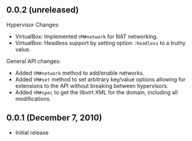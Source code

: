 ## 0.0.2 (unreleased)

Hypervisor Changes:

  - VirtualBox: Implemented `VM#network` for NAT networking.
  - VirtualBox: Headless support by setting option `:headless` to
    a truthy value.

General API changes:

  - Added `VM#network` method to add/enable networks.
  - Added `VM#set` method to set arbitrary key/value options
    allowing for extensions to the API without breaking between
    hypervisors.
  - Added `VM#spec` to get the libvirt XML for the domain, including
    all modifications.

## 0.0.1 (December 7, 2010)

  - Initial release


